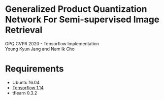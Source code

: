 # Generalized Product Quantization Network For Semi-supervised Image Retrieval
GPQ CVPR 2020 - Tensorflow Implementation  
Young Kyun Jang and Nam Ik Cho

# Requirements
- Ubuntu 16.04
- [Tensorflow 1.14](http://www.tensorflow.org/)
- tflearn 0.3.2

